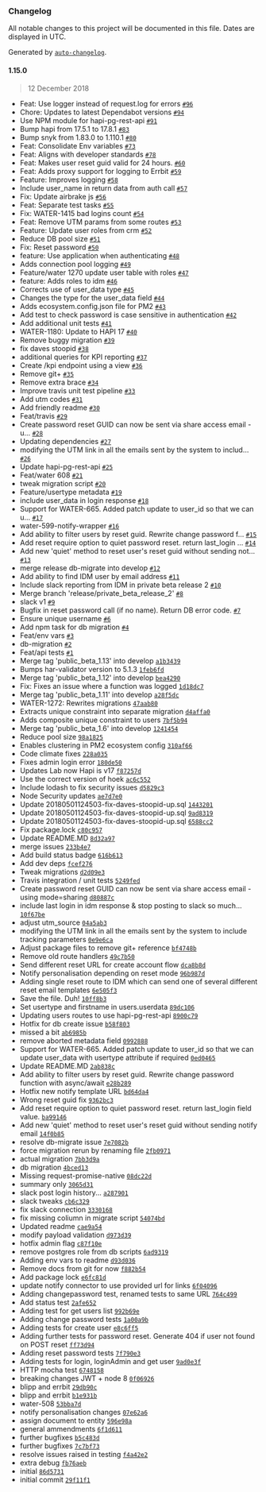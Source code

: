 ### Changelog

All notable changes to this project will be documented in this file. Dates are displayed in UTC.

Generated by [`auto-changelog`](https://github.com/CookPete/auto-changelog).

#### 1.15.0

> 12 December 2018

- Feat: Use logger instead of request.log for errors [`#96`](https://github.com/DEFRA/water-abstraction-tactical-idm/pull/96)
- Chore: Updates to latest Dependabot versions [`#94`](https://github.com/DEFRA/water-abstraction-tactical-idm/pull/94)
- Use NPM module for hapi-pg-rest-api [`#91`](https://github.com/DEFRA/water-abstraction-tactical-idm/pull/91)
- Bump hapi from 17.5.1 to 17.8.1 [`#83`](https://github.com/DEFRA/water-abstraction-tactical-idm/pull/83)
- Bump snyk from 1.83.0 to 1.110.1 [`#80`](https://github.com/DEFRA/water-abstraction-tactical-idm/pull/80)
- Feat: Consolidate Env variables [`#73`](https://github.com/DEFRA/water-abstraction-tactical-idm/pull/73)
- Feat: Aligns with developer standards [`#78`](https://github.com/DEFRA/water-abstraction-tactical-idm/pull/78)
- Feat: Makes user reset guid valid for 24 hours. [`#60`](https://github.com/DEFRA/water-abstraction-tactical-idm/pull/60)
- Feat: Adds proxy support for logging to Errbit [`#59`](https://github.com/DEFRA/water-abstraction-tactical-idm/pull/59)
- Feature: Improves logging [`#58`](https://github.com/DEFRA/water-abstraction-tactical-idm/pull/58)
- Include user_name in return data from auth call [`#57`](https://github.com/DEFRA/water-abstraction-tactical-idm/pull/57)
- Fix: Update airbrake js [`#56`](https://github.com/DEFRA/water-abstraction-tactical-idm/pull/56)
- Feat: Separate test tasks [`#55`](https://github.com/DEFRA/water-abstraction-tactical-idm/pull/55)
- Fix: WATER-1415 bad logins count [`#54`](https://github.com/DEFRA/water-abstraction-tactical-idm/pull/54)
- Feat: Remove UTM params from some routes [`#53`](https://github.com/DEFRA/water-abstraction-tactical-idm/pull/53)
- Feature: Update user roles from crm [`#52`](https://github.com/DEFRA/water-abstraction-tactical-idm/pull/52)
- Reduce DB pool size [`#51`](https://github.com/DEFRA/water-abstraction-tactical-idm/pull/51)
- Fix: Reset password [`#50`](https://github.com/DEFRA/water-abstraction-tactical-idm/pull/50)
- feature: Use application when authenticating [`#48`](https://github.com/DEFRA/water-abstraction-tactical-idm/pull/48)
- Adds connection pool logging [`#49`](https://github.com/DEFRA/water-abstraction-tactical-idm/pull/49)
- Feature/water 1270 update user table with roles [`#47`](https://github.com/DEFRA/water-abstraction-tactical-idm/pull/47)
- feature: Adds roles to idm [`#46`](https://github.com/DEFRA/water-abstraction-tactical-idm/pull/46)
- Corrects use of user_data type [`#45`](https://github.com/DEFRA/water-abstraction-tactical-idm/pull/45)
- Changes the type for the user_data field [`#44`](https://github.com/DEFRA/water-abstraction-tactical-idm/pull/44)
- Adds ecosystem.config.json file for PM2 [`#43`](https://github.com/DEFRA/water-abstraction-tactical-idm/pull/43)
- Add test to check password is case sensitive in authentication [`#42`](https://github.com/DEFRA/water-abstraction-tactical-idm/pull/42)
- Add additional unit tests [`#41`](https://github.com/DEFRA/water-abstraction-tactical-idm/pull/41)
- WATER-1180: Update to HAPI 17 [`#40`](https://github.com/DEFRA/water-abstraction-tactical-idm/pull/40)
- Remove buggy migration [`#39`](https://github.com/DEFRA/water-abstraction-tactical-idm/pull/39)
- fix daves stoopid [`#38`](https://github.com/DEFRA/water-abstraction-tactical-idm/pull/38)
- additional queries for KPI reporting [`#37`](https://github.com/DEFRA/water-abstraction-tactical-idm/pull/37)
- Create /kpi endpoint using a view [`#36`](https://github.com/DEFRA/water-abstraction-tactical-idm/pull/36)
- Remove git+ [`#35`](https://github.com/DEFRA/water-abstraction-tactical-idm/pull/35)
- Remove extra brace [`#34`](https://github.com/DEFRA/water-abstraction-tactical-idm/pull/34)
- Improve travis unit test pipeline [`#33`](https://github.com/DEFRA/water-abstraction-tactical-idm/pull/33)
- Add utm codes [`#31`](https://github.com/DEFRA/water-abstraction-tactical-idm/pull/31)
- Add friendly readme [`#30`](https://github.com/DEFRA/water-abstraction-tactical-idm/pull/30)
- Feat/travis [`#29`](https://github.com/DEFRA/water-abstraction-tactical-idm/pull/29)
- Create password reset GUID can now be sent via share access email - u… [`#28`](https://github.com/DEFRA/water-abstraction-tactical-idm/pull/28)
- Updating dependencies [`#27`](https://github.com/DEFRA/water-abstraction-tactical-idm/pull/27)
- modifying the UTM link in all the emails sent by the system to includ… [`#26`](https://github.com/DEFRA/water-abstraction-tactical-idm/pull/26)
- Update hapi-pg-rest-api [`#25`](https://github.com/DEFRA/water-abstraction-tactical-idm/pull/25)
- Feat/water 608 [`#21`](https://github.com/DEFRA/water-abstraction-tactical-idm/pull/21)
- tweak migration script [`#20`](https://github.com/DEFRA/water-abstraction-tactical-idm/pull/20)
- Feature/usertype metadata [`#19`](https://github.com/DEFRA/water-abstraction-tactical-idm/pull/19)
- include user_data in login response [`#18`](https://github.com/DEFRA/water-abstraction-tactical-idm/pull/18)
- Support for WATER-665. Added patch update to user_id so that we can u… [`#17`](https://github.com/DEFRA/water-abstraction-tactical-idm/pull/17)
- water-599-notify-wrapper [`#16`](https://github.com/DEFRA/water-abstraction-tactical-idm/pull/16)
- Add ability to filter users by reset guid.  Rewrite change password f… [`#15`](https://github.com/DEFRA/water-abstraction-tactical-idm/pull/15)
- Add reset require option to quiet password reset.  return last_login … [`#14`](https://github.com/DEFRA/water-abstraction-tactical-idm/pull/14)
- Add new 'quiet' method to reset user's reset guid without sending not… [`#13`](https://github.com/DEFRA/water-abstraction-tactical-idm/pull/13)
- merge release db-migrate into develop [`#12`](https://github.com/DEFRA/water-abstraction-tactical-idm/pull/12)
- Add ability to find IDM user by email address [`#11`](https://github.com/DEFRA/water-abstraction-tactical-idm/pull/11)
- Include slack reporting from IDM in private beta release 2 [`#10`](https://github.com/DEFRA/water-abstraction-tactical-idm/pull/10)
- Merge branch 'release/private_beta_release_2' [`#8`](https://github.com/DEFRA/water-abstraction-tactical-idm/pull/8)
- slack v1 [`#9`](https://github.com/DEFRA/water-abstraction-tactical-idm/pull/9)
- Bugfix in reset password call (if no name).   Return DB error code. [`#7`](https://github.com/DEFRA/water-abstraction-tactical-idm/pull/7)
- Ensure unique username [`#6`](https://github.com/DEFRA/water-abstraction-tactical-idm/pull/6)
- Add npm task for db migration [`#4`](https://github.com/DEFRA/water-abstraction-tactical-idm/pull/4)
- Feat/env vars [`#3`](https://github.com/DEFRA/water-abstraction-tactical-idm/pull/3)
- db-migration [`#2`](https://github.com/DEFRA/water-abstraction-tactical-idm/pull/2)
- Feat/api tests [`#1`](https://github.com/DEFRA/water-abstraction-tactical-idm/pull/1)
- Merge tag 'public_beta_1.13' into develop [`a1b3439`](https://github.com/DEFRA/water-abstraction-tactical-idm/commit/a1b3439c87921dc0d2d00bbd8c7df11be1cee107)
- Bumps har-validator version to 5.1.3 [`1feb6fd`](https://github.com/DEFRA/water-abstraction-tactical-idm/commit/1feb6fdebd4336db62efff0f64aa3c4b9fb3aa5f)
- Merge tag 'public_beta_1.12' into develop [`bea4290`](https://github.com/DEFRA/water-abstraction-tactical-idm/commit/bea4290ed80102538353d8b776852e03c40d3726)
- Fix: Fixes an issue where a function was logged [`1d18dc7`](https://github.com/DEFRA/water-abstraction-tactical-idm/commit/1d18dc7e96e67f0d8af9eaf2f430f42c9cd6be05)
- Merge tag 'public_beta_1.11' into develop [`a28f5dc`](https://github.com/DEFRA/water-abstraction-tactical-idm/commit/a28f5dca8b08526de5cff059acca213586c23037)
- WATER-1272: Rewrites migrations [`47aab80`](https://github.com/DEFRA/water-abstraction-tactical-idm/commit/47aab801f7fc21b158d95f44e52ea6bd52c6ac6e)
- Extracts unique constraint into separate migration [`d4affa0`](https://github.com/DEFRA/water-abstraction-tactical-idm/commit/d4affa0104323257134698fb697b260632481039)
- Adds composite unique constraint to users [`7bf5b94`](https://github.com/DEFRA/water-abstraction-tactical-idm/commit/7bf5b94003f0d381e4bb68f23d2b3f4630e5ef2d)
- Merge tag 'public_beta_1.6' into develop [`1241454`](https://github.com/DEFRA/water-abstraction-tactical-idm/commit/1241454388790e8c13f63dadda98d33319cef1f5)
- Reduce pool size [`98a1825`](https://github.com/DEFRA/water-abstraction-tactical-idm/commit/98a18258431dcb833e9162b0094001e219972848)
- Enables clustering in PM2 ecosystem config [`310af66`](https://github.com/DEFRA/water-abstraction-tactical-idm/commit/310af666c43c24c548f532031737442618e86d79)
- Code climate fixes [`228a035`](https://github.com/DEFRA/water-abstraction-tactical-idm/commit/228a03548f2a242ada2e25adab7a653af1a3c68b)
- Fixes admin login error [`180de50`](https://github.com/DEFRA/water-abstraction-tactical-idm/commit/180de5080c36ba64eeb01344ecff4d415bf32438)
- Updates Lab now Hapi is v17 [`f87257d`](https://github.com/DEFRA/water-abstraction-tactical-idm/commit/f87257d4b826c757c03d7d82b646265961dd3bbf)
- Use the correct version of hoek [`ac6c552`](https://github.com/DEFRA/water-abstraction-tactical-idm/commit/ac6c552559c63d652ce7d5062d6a44a28cb23870)
- Include lodash to fix security issues [`d5829c3`](https://github.com/DEFRA/water-abstraction-tactical-idm/commit/d5829c3ad7ac437962bdb8fb0e3e458bdc49f0e9)
- Node Security updates [`ae7d7e0`](https://github.com/DEFRA/water-abstraction-tactical-idm/commit/ae7d7e0fea7e8252f092e447712ae0c426dbe28e)
- Update 20180501124503-fix-daves-stoopid-up.sql [`1443201`](https://github.com/DEFRA/water-abstraction-tactical-idm/commit/1443201def4f0736de89e0cef2872a1d402b15c6)
- Update 20180501124503-fix-daves-stoopid-up.sql [`9ad8319`](https://github.com/DEFRA/water-abstraction-tactical-idm/commit/9ad831986b7c6e2cc2f4b534e891b1268b2000ae)
- Update 20180501124503-fix-daves-stoopid-up.sql [`6588cc2`](https://github.com/DEFRA/water-abstraction-tactical-idm/commit/6588cc2387e2ab4cb000bcc6ccd58529a974149d)
- Fix package.lock [`c80c957`](https://github.com/DEFRA/water-abstraction-tactical-idm/commit/c80c957d07fb328357dc30af0abaa99fb159df30)
- Update README.MD [`8d32a97`](https://github.com/DEFRA/water-abstraction-tactical-idm/commit/8d32a973bfa059f4cc8968d4fa36074b59c58501)
- merge issues [`233b4e7`](https://github.com/DEFRA/water-abstraction-tactical-idm/commit/233b4e747ab60842e39713263eb75af518426082)
- Add build status badge [`616b613`](https://github.com/DEFRA/water-abstraction-tactical-idm/commit/616b6133b272be5e9c54205bc8ed16e72371b44a)
- Add dev deps [`fcef276`](https://github.com/DEFRA/water-abstraction-tactical-idm/commit/fcef276aa4e68cc9a9c04e9337ef7b4e61d8d1c0)
- Tweak migrations [`d2d09e3`](https://github.com/DEFRA/water-abstraction-tactical-idm/commit/d2d09e3a4be61432f10f541241c91c53a5a3e7b8)
- Travis integration / unit tests [`5249fed`](https://github.com/DEFRA/water-abstraction-tactical-idm/commit/5249fed4e8581d69d76fd7be6a68227135854b4e)
- Create password reset GUID can now be sent via share access email - using mode=sharing [`d80887c`](https://github.com/DEFRA/water-abstraction-tactical-idm/commit/d80887cf0998dbeaaad9e0cec61f096dbcff60dc)
- include last login in idm response & stop posting to slack so much... [`10f67be`](https://github.com/DEFRA/water-abstraction-tactical-idm/commit/10f67bef9368f5c41649094857691c527d51f5dc)
- adjust utm_source [`04a5ab3`](https://github.com/DEFRA/water-abstraction-tactical-idm/commit/04a5ab398e201136e742d7bef08089aa684724e2)
- modifying the UTM link in all the emails sent by the system to include tracking parameters [`0e9e6ca`](https://github.com/DEFRA/water-abstraction-tactical-idm/commit/0e9e6cab988bfe9248b03284552823d658ceaaf9)
- Adjust package files to remove git+ reference [`bf4748b`](https://github.com/DEFRA/water-abstraction-tactical-idm/commit/bf4748b39c73110524eed029da0b44c86068f55b)
- Remove old route handlers [`49c7b50`](https://github.com/DEFRA/water-abstraction-tactical-idm/commit/49c7b50044a9616ef481cee869e76346f33db9ed)
- Send different reset URL for create account flow [`dca8b8d`](https://github.com/DEFRA/water-abstraction-tactical-idm/commit/dca8b8d842d1bc59478f8df64a1d588b7315ad32)
- Notify personalisation depending on reset mode [`96b987d`](https://github.com/DEFRA/water-abstraction-tactical-idm/commit/96b987ddee563a3418782ef51f1daf4758cbcd94)
- Adding single reset route to IDM which can send one of several different reset email templates [`6e505f3`](https://github.com/DEFRA/water-abstraction-tactical-idm/commit/6e505f398fd431c9802f8ee7b2917730e6e7dea2)
- Save the file. Duh! [`10ff8b3`](https://github.com/DEFRA/water-abstraction-tactical-idm/commit/10ff8b3a501a9fd742a41077c2adccf80749beaf)
- Set usertype and firstname in users.userdata [`89dc106`](https://github.com/DEFRA/water-abstraction-tactical-idm/commit/89dc1064383f45cff4149bd00b08428fcd07f425)
- Updating users routes to use hapi-pg-rest-api [`8900c79`](https://github.com/DEFRA/water-abstraction-tactical-idm/commit/8900c7914dbcd30fe0de9bd13e28069c125462d5)
- Hotfix for db create issue [`b58f803`](https://github.com/DEFRA/water-abstraction-tactical-idm/commit/b58f803e1333e10a97eacc143309a0abfc20d299)
- missed a bit [`ab6985b`](https://github.com/DEFRA/water-abstraction-tactical-idm/commit/ab6985b25a6ed39ef91fc1d9c15b5fbc0caebe57)
- remove aborted metadata field [`0992888`](https://github.com/DEFRA/water-abstraction-tactical-idm/commit/0992888fabac871a0afa7fc2ebf5da8935ef7705)
- Support for WATER-665. Added patch update to user_id so that we can update user_data with usertype attribute if required [`0ed0465`](https://github.com/DEFRA/water-abstraction-tactical-idm/commit/0ed0465cc87f099021deb8a84da94535ccc7899e)
- Update README.MD [`2ab838c`](https://github.com/DEFRA/water-abstraction-tactical-idm/commit/2ab838cddc0416327a57f75cc07b443d89662f8a)
- Add ability to filter users by reset guid.  Rewrite change password function with async/await [`e28b289`](https://github.com/DEFRA/water-abstraction-tactical-idm/commit/e28b289f85f32c42a319ef3c70389fc5d6f694da)
- Hotfix new notify template URL [`bd64da4`](https://github.com/DEFRA/water-abstraction-tactical-idm/commit/bd64da4c4f88df5cb73a5a4ad7087b6191b04ced)
- Wrong reset guid fix [`9362bc3`](https://github.com/DEFRA/water-abstraction-tactical-idm/commit/9362bc33be2475928aeafdb5e5d86d9cbf9a2185)
- Add reset require option to quiet password reset.  return last_login field value. [`ba99146`](https://github.com/DEFRA/water-abstraction-tactical-idm/commit/ba9914617c0850dcbde6d3dff382f1f19586dd48)
- Add new 'quiet' method to reset user's reset guid without sending notify email [`14f0b85`](https://github.com/DEFRA/water-abstraction-tactical-idm/commit/14f0b850f82a156f319ab24bb1a695297cbe9be8)
- resolve db-migrate issue [`7e7082b`](https://github.com/DEFRA/water-abstraction-tactical-idm/commit/7e7082b8c010cd5b7035b7869a0420a24a31c461)
- force migration rerun by renaming file [`2fb0971`](https://github.com/DEFRA/water-abstraction-tactical-idm/commit/2fb0971930c1bffd5a8a9c3678413ec3a9bd06a0)
- actual migration [`7bb3d9a`](https://github.com/DEFRA/water-abstraction-tactical-idm/commit/7bb3d9acb4fb0b4ff4c62024676572eade68cb9a)
- db migration [`4bced13`](https://github.com/DEFRA/water-abstraction-tactical-idm/commit/4bced13b67c6275fe3ac8e779c38978a1e57ebb4)
- Missing request-promise-native [`08dc22d`](https://github.com/DEFRA/water-abstraction-tactical-idm/commit/08dc22de296dd227759b41c27efdfe799bd0424e)
- summary only [`3065d31`](https://github.com/DEFRA/water-abstraction-tactical-idm/commit/3065d31c77e221e5ad0fb4028cd09a535d5bfcdc)
- slack post login history... [`a287901`](https://github.com/DEFRA/water-abstraction-tactical-idm/commit/a287901e9a39a6dcf2480a6333a05da47ff520c1)
- slack tweaks [`cb6c329`](https://github.com/DEFRA/water-abstraction-tactical-idm/commit/cb6c3299e7691426096e2e2bd75ca9bcd3741833)
- fix slack connection [`3330168`](https://github.com/DEFRA/water-abstraction-tactical-idm/commit/3330168c5b476d4f8ced5feeb65d24ff4bf69f3a)
- fix missing coliumn in migrate script [`54074bd`](https://github.com/DEFRA/water-abstraction-tactical-idm/commit/54074bd2d359307d16ea45a6766115635b81438d)
- Updated readme [`cae9a54`](https://github.com/DEFRA/water-abstraction-tactical-idm/commit/cae9a54c7b16f94721a71b05b49f1069ccbf474f)
- modify payload validation [`d973d39`](https://github.com/DEFRA/water-abstraction-tactical-idm/commit/d973d39ba41bb5fc147b29f388f152b33a6070f3)
- hotfix admin flag [`c87f10e`](https://github.com/DEFRA/water-abstraction-tactical-idm/commit/c87f10edd8d20228334813fac7d9e51edc72083c)
- remove postgres role from db scripts [`6ad9319`](https://github.com/DEFRA/water-abstraction-tactical-idm/commit/6ad931934d747b2737e21003452b671cc653bb93)
- Adding env vars to readme [`d93d036`](https://github.com/DEFRA/water-abstraction-tactical-idm/commit/d93d036388b0e3c349ca2cab1836b4d60aa73ee3)
- Remove docs from git for now [`f882b54`](https://github.com/DEFRA/water-abstraction-tactical-idm/commit/f882b54ea32c80889a1af3da7f6fdbf23a3af728)
- Add package lock [`e6fc81d`](https://github.com/DEFRA/water-abstraction-tactical-idm/commit/e6fc81d8d75f16546921c1d51655cba638a498ad)
- update notify connector to use provided url for links [`6f04096`](https://github.com/DEFRA/water-abstraction-tactical-idm/commit/6f04096d3f2df19f840e91d2f0a1f2b46bb4cf4b)
- Adding changepassword test, renamed tests to same URL [`764c499`](https://github.com/DEFRA/water-abstraction-tactical-idm/commit/764c4999d1a25bc3d053a0e58257edc45c4558bf)
- Add status test [`2afe652`](https://github.com/DEFRA/water-abstraction-tactical-idm/commit/2afe65247c6a771f2c6fcceffe7706997c8620ce)
- Adding test for get users list [`992b69e`](https://github.com/DEFRA/water-abstraction-tactical-idm/commit/992b69eb4b71431e6a60edee61b35ecce3721c5f)
- Adding change password tests [`1a00a9b`](https://github.com/DEFRA/water-abstraction-tactical-idm/commit/1a00a9bf57b493b398877e2f709bec1ce6a260ae)
- Adding tests for create user [`e8c6ff5`](https://github.com/DEFRA/water-abstraction-tactical-idm/commit/e8c6ff575e6cbe1191537203285586adab5c4fd3)
- Adding further tests for password reset.  Generate 404 if user not found on POST reset [`ff73d94`](https://github.com/DEFRA/water-abstraction-tactical-idm/commit/ff73d94f7a030447b22cca033cbeea62b94673c9)
- Adding reset password tests [`7f790e3`](https://github.com/DEFRA/water-abstraction-tactical-idm/commit/7f790e34cf16f6e51ba320e61441ea8d70845acd)
- Adding tests for login, loginAdmin and get user [`9ad0e3f`](https://github.com/DEFRA/water-abstraction-tactical-idm/commit/9ad0e3f29439f78dc1bcd3e112c21b5e39b3d130)
- HTTP mocha test [`6748158`](https://github.com/DEFRA/water-abstraction-tactical-idm/commit/674815868379080bd22ad963140ed15f81401e3d)
- breaking changes JWT + node 8 [`0f06926`](https://github.com/DEFRA/water-abstraction-tactical-idm/commit/0f069260304ea29a3f033d66584d8a567b4d5171)
- blipp and errbit [`29db90c`](https://github.com/DEFRA/water-abstraction-tactical-idm/commit/29db90c7ba12c0f3428c236f6ddc5b42b41a9871)
- blipp and errbit [`b1e931b`](https://github.com/DEFRA/water-abstraction-tactical-idm/commit/b1e931b5bde048ca3bb1382e731886e4ddda42d4)
- water-508 [`53bba7d`](https://github.com/DEFRA/water-abstraction-tactical-idm/commit/53bba7dd3b792de92c7a038fdca00ec1d9c4c142)
- notify personalisation changes [`07e62a6`](https://github.com/DEFRA/water-abstraction-tactical-idm/commit/07e62a6217428fe51d21a91d5cabf86e254b0054)
- assign document to entity [`596e98a`](https://github.com/DEFRA/water-abstraction-tactical-idm/commit/596e98acaaa478e45c40b173d85e29c755558e7c)
- general ammendments [`6f1d611`](https://github.com/DEFRA/water-abstraction-tactical-idm/commit/6f1d61172161967cf01834dd67a0bc3b7dfa9309)
- further bugfixes [`b5c483d`](https://github.com/DEFRA/water-abstraction-tactical-idm/commit/b5c483d09c97ac4f217350ab265651a3fd6e3df7)
- further bugfixes [`7c7bf73`](https://github.com/DEFRA/water-abstraction-tactical-idm/commit/7c7bf73878f558e3f321de6a8fd746d552c05932)
- resolve issues raised in testing [`f4a42e2`](https://github.com/DEFRA/water-abstraction-tactical-idm/commit/f4a42e27616ed889502624abb434df294cd0313f)
- extra debug [`fb76aeb`](https://github.com/DEFRA/water-abstraction-tactical-idm/commit/fb76aeb0123b21bbfa322826918a0b67800e7eb3)
- initial [`86d5731`](https://github.com/DEFRA/water-abstraction-tactical-idm/commit/86d573144a347172e12a26daced3d41e9bf497b6)
- initial commit [`29f11f1`](https://github.com/DEFRA/water-abstraction-tactical-idm/commit/29f11f1d3f624cb9219b23a9a975442855ddf0e5)
